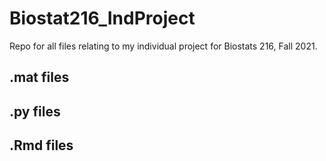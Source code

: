 # Biostat216_IndProject
Repo for all files relating to my individual project for Biostats 216, Fall 2021.

## .mat files

## .py files

## .Rmd files
